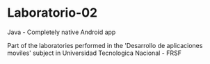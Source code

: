 # Laboratorio-02

Java - Completely native Android app

Part of the laboratories performed in the 'Desarrollo de aplicaciones moviles' subject in Universidad Tecnologica Nacional - FRSF
